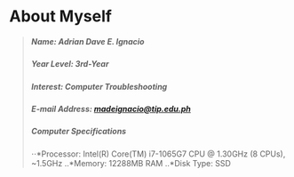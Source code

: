 About Myself
============
> ##### Name: **Adrian Dave E. Ignacio**
> ##### Year Level: **3rd-Year** 
> ##### Interest: **Computer Troubleshooting** 
> ##### E-mail Address: **madeignacio@tip.edu.ph**
> ##### Computer Specifications
> ⋅⋅*Processor: Intel(R) Core(TM) i7-1065G7 CPU @ 1.30GHz (8 CPUs), ~1.5GHz
> ..*Memory: 12288MB RAM
> ..*Disk Type: SSD

